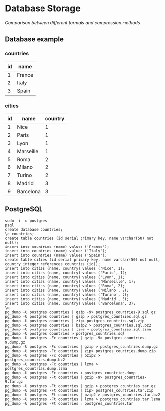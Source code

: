 # Database Storage

###### Comparison between different formats and compression methods

## Database example 

### countries         
     
id  | name
--- | ------
1   | France
2   | Italy
3   | Spain

### cities

id | name    | country
---| ------- | -------
|1|Nice     |1|
|2|Paris    |1|
|3|Lyon     |1|
|4|Marseille|1|
|5|Roma     |2|
|6|Milano   |2|
|7|Turino   |2|
|8|Madrid   |3|
|9|Barcelona|3|


## PostgreSQL
```
sudo -i -u postgres
psql
create database countries;
\c countries;
create table countries (id serial primary key, name varchar(50) not null);
insert into countries (name) values ('France');
insert into countries (name) values ('Italy');
insert into countries (name) values ('Spain');
create table cities (id serial primary key, name varchar(50) not null, country integer references countries (id));
insert into cities (name, country) values ('Nice', 1);
insert into cities (name, country) values ('Paris', 1);
insert into cities (name, country) values ('Lyon', 1);
insert into cities (name, country) values ('Marseille', 1);
insert into cities (name, country) values ('Roma', 2);
insert into cities (name, country) values ('Milano', 2);
insert into cities (name, country) values ('Turino', 2);
insert into cities (name, country) values ('Madrid', 3);
insert into cities (name, country) values ('Barcelona', 3);
\q
pg_dump -U postgres countries | gzip -9> postgres_countries-9.sql.gz
pg_dump -U postgres countries | gzip > postgres_countries.sql.gz
pg_dump -U postgres countries | zip> postgres_countries.sql.zip
pg_dump -U postgres countries | bzip2 > postgres_countries.sql.bz2
pg_dump -U postgres countries | lzma > postgres_countries.sql.lzma
pg_dump -U postgres countries > postgres_countries.sql
pg_dump -U postgres -Fc countries | gzip -9> postgres_countries-9.dump.gz
pg_dump -U postgres -Fc countries | gzip > postgres_countries.dump.gz
pg_dump -U postgres -Fc countries | zip> postgres_countries.dump.zip
pg_dump -U postgres -Fc countries | bzip2 > postgres_countries.dump.bz2
pg_dump -U postgres -Fc countries | lzma > postgres_countries.dump.lzma
pg_dump -U postgres -Fc countries > postgres_countries.dump
pg_dump -U postgres -Ft countries | gzip -9> postgres_countries-9.tar.gz
pg_dump -U postgres -Ft countries | gzip > postgres_countries.tar.gz
pg_dump -U postgres -Ft countries | zip> postgres_countries.tar.zip
pg_dump -U postgres -Ft countries | bzip2 > postgres_countries.tar.bz2
pg_dump -U postgres -Ft countries | lzma > postgres_countries.tar.lzma
pg_dump -U postgres -Ft countries > postgres_countries.tar
```
